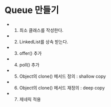 # Queue 만들기

- 1) 최소 클래스를 작성한다.
- 2) LinkedList를 상속 받는다.
- 3) offer() 추가
- 4) poll() 추가
- 5) Object의 clone() 메서드 정의 : shallow copy
- 6) Object의 clone() 메서드 재정의 : deep copy
- 7) 제네릭 적용
